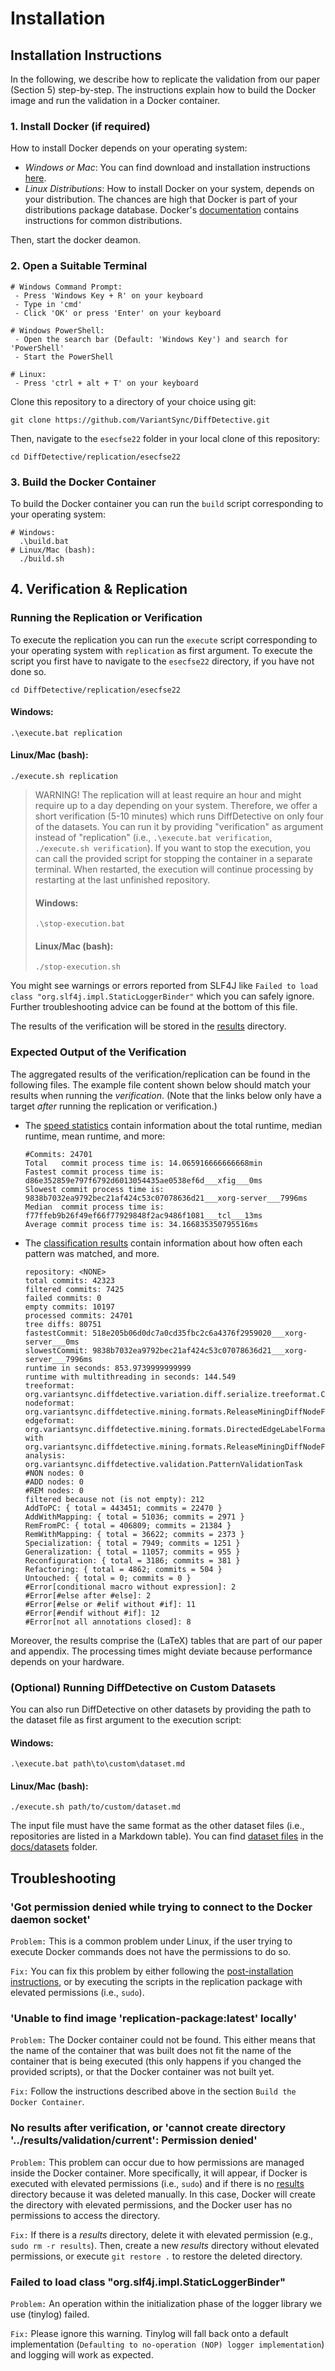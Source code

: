 # Installation
## Installation Instructions
In the following, we describe how to replicate the validation from our paper (Section 5) step-by-step.
The instructions explain how to build the Docker image and run the validation in a Docker container.

### 1. Install Docker (if required)
How to install Docker depends on your operating system:

- _Windows or Mac_: You can find download and installation instructions [here](https://www.docker.com/get-started).
- _Linux Distributions_: How to install Docker on your system, depends on your distribution. The chances are high that Docker is part of your distributions package database.
Docker's [documentation](https://docs.docker.com/engine/install/) contains instructions for common distributions.

Then, start the docker deamon.

### 2. Open a Suitable Terminal
```
# Windows Command Prompt: 
 - Press 'Windows Key + R' on your keyboard
 - Type in 'cmd' 
 - Click 'OK' or press 'Enter' on your keyboard
 
# Windows PowerShell:
 - Open the search bar (Default: 'Windows Key') and search for 'PowerShell'
 - Start the PowerShell
 
# Linux:
 - Press 'ctrl + alt + T' on your keyboard
```

Clone this repository to a directory of your choice using git:
```shell
git clone https://github.com/VariantSync/DiffDetective.git
```
Then, navigate to the `esecfse22` folder in your local clone of this repository:
```shell
cd DiffDetective/replication/esecfse22
```

### 3. Build the Docker Container
To build the Docker container you can run the `build` script corresponding to your operating system:
```
# Windows: 
  .\build.bat
# Linux/Mac (bash): 
  ./build.sh
```

## 4. Verification & Replication

### Running the Replication or Verification
To execute the replication you can run the `execute` script corresponding to your operating system with `replication` as first argument. To execute the script you first have to navigate to the `esecfse22` directory, if you have not done so. 
```shell
cd DiffDetective/replication/esecfse22
```

#### Windows:
`.\execute.bat replication`
#### Linux/Mac (bash):
`./execute.sh replication`

> WARNING!
> The replication will at least require an hour and might require up to a day depending on your system.
> Therefore, we offer a short verification (5-10 minutes) which runs DiffDetective on only four of the datasets.
> You can run it by providing "verification" as argument instead of "replication" (i.e., `.\execute.bat verification`,  `./execute.sh verification`).
> If you want to stop the execution, you can call the provided script for stopping the container in a separate terminal.
> When restarted, the execution will continue processing by restarting at the last unfinished repository.
> #### Windows:
> `.\stop-execution.bat`
> #### Linux/Mac (bash):
> `./stop-execution.sh`

You might see warnings or errors reported from SLF4J like `Failed to load class "org.slf4j.impl.StaticLoggerBinder"` which you can safely ignore.
Further troubleshooting advice can be found at the bottom of this file.

The results of the verification will be stored in the [results](results) directory.

### Expected Output of the Verification
The aggregated results of the verification/replication can be found in the following files.
The example file content shown below should match your results when running the _verification_.
(Note that the links below only have a target _after_ running the replication or verification.)

- The [speed statistics](results/validation/current/speedstatistics.txt) contain information about the total runtime, median runtime, mean runtime, and more:
  ```
  #Commits: 24701
  Total   commit process time is: 14.065916666666668min
  Fastest commit process time is: d86e352859e797f6792d6013054435ae0538ef6d___xfig___0ms
  Slowest commit process time is: 9838b7032ea9792bec21af424c53c07078636d21___xorg-server___7996ms
  Median  commit process time is: f77ffeb9b26f49ef66f77929848f2ac9486f1081___tcl___13ms
  Average commit process time is: 34.166835350795516ms
  ```
- The [classification results](results/validation/current/ultimateresult.metadata.txt) contain information about how often each pattern was matched, and more.
  ```
  repository: <NONE>
  total commits: 42323
  filtered commits: 7425
  failed commits: 0
  empty commits: 10197
  processed commits: 24701
  tree diffs: 80751
  fastestCommit: 518e205b06d0dc7a0cd35fbc2c6a4376f2959020___xorg-server___0ms
  slowestCommit: 9838b7032ea9792bec21af424c53c07078636d21___xorg-server___7996ms
  runtime in seconds: 853.9739999999999
  runtime with multithreading in seconds: 144.549
  treeformat: org.variantsync.diffdetective.variation.diff.serialize.treeformat.CommitDiffDiffTreeLabelFormat
  nodeformat: org.variantsync.diffdetective.mining.formats.ReleaseMiningDiffNodeFormat
  edgeformat: org.variantsync.diffdetective.mining.formats.DirectedEdgeLabelFormat with org.variantsync.diffdetective.mining.formats.ReleaseMiningDiffNodeFormat
  analysis: org.variantsync.diffdetective.validation.PatternValidationTask
  #NON nodes: 0
  #ADD nodes: 0
  #REM nodes: 0
  filtered because not (is not empty): 212
  AddToPC: { total = 443451; commits = 22470 }
  AddWithMapping: { total = 51036; commits = 2971 }
  RemFromPC: { total = 406809; commits = 21384 }
  RemWithMapping: { total = 36622; commits = 2373 }
  Specialization: { total = 7949; commits = 1251 }
  Generalization: { total = 11057; commits = 955 }
  Reconfiguration: { total = 3186; commits = 381 }
  Refactoring: { total = 4862; commits = 504 }
  Untouched: { total = 0; commits = 0 }
  #Error[conditional macro without expression]: 2
  #Error[#else after #else]: 2
  #Error[#else or #elif without #if]: 11
  #Error[#endif without #if]: 12
  #Error[not all annotations closed]: 8
  ```

Moreover, the results comprise the (LaTeX) tables that are part of our paper and appendix.
The processing times might deviate because performance depends on your hardware.

### (Optional) Running DiffDetective on Custom Datasets
You can also run DiffDetective on other datasets by providing the path to the dataset file as first argument to the execution script:

#### Windows:
`.\execute.bat path\to\custom\dataset.md`
#### Linux/Mac (bash):
`./execute.sh path/to/custom/dataset.md`

The input file must have the same format as the other dataset files (i.e., repositories are listed in a Markdown table). You can find [dataset files](../../docs/datasets/all.md) in the [docs/datasets](../../docs/datasets) folder.

## Troubleshooting

### 'Got permission denied while trying to connect to the Docker daemon socket'
`Problem:` This is a common problem under Linux, if the user trying to execute Docker commands does not have the permissions to do so. 

`Fix:` You can fix this problem by either following the [post-installation instructions](https://docs.docker.com/engine/install/linux-postinstall/), or by executing the scripts in the replication package with elevated permissions (i.e., `sudo`).

### 'Unable to find image 'replication-package:latest' locally'
`Problem:` The Docker container could not be found. This either means that the name of the container that was built does not fit the name of the container that is being executed (this only happens if you changed the provided scripts), or that the Docker container was not built yet. 

`Fix:` Follow the instructions described above in the section `Build the Docker Container`.

### No results after verification, or 'cannot create directory '../results/validation/current': Permission denied'
`Problem:` This problem can occur due to how permissions are managed inside the Docker container. More specifically, it will appear, if Docker is executed with elevated permissions (i.e., `sudo`) and if there is no [results](results) directory because it was deleted manually. In this case, Docker will create the directory with elevated permissions, and the Docker user has no permissions to access the directory.

`Fix:` If there is a _results_ directory, delete it with elevated permission (e.g., `sudo rm -r results`). 
Then, create a new _results_ directory without elevated permissions, or execute `git restore .` to restore the deleted directory.

### Failed to load class "org.slf4j.impl.StaticLoggerBinder"
`Problem:` An operation within the initialization phase of the logger library we use (tinylog) failed.

`Fix:` Please ignore this warning. Tinylog will fall back onto a default implementation (`Defaulting to no-operation (NOP) logger implementation`) and logging will work as expected.